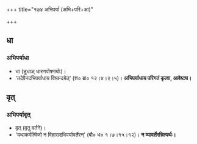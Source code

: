 +++
title="१७४ अभिपर्या (अभि+परि+आ)"

+++

## धा
### अभिपर्याधा
- धा (डुधाञ् धारणपोषणयोः)।
- 'तदेवैनदभिपर्याधाय विष्यन्दयेत्' (श० ब्रा०  १२।४।२।५)। **अभिपर्याधाय परिगतं कृत्वा, आवेष्ट्य।**

## वृत्
### अभिपर्यावृत्
- वृत् (वृतु वर्तने)।
- 'यथाकर्मर्त्विजो न विहारादभिपर्यावर्तेरन्' (बौ० ध० १।७।१५।१२)। **न व्यावर्तेरन्नित्यर्थः।**
